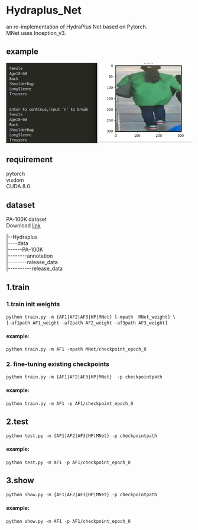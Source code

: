 # Hydraplus_Net

an re-implementation of HydraPlus Net based on Pytorch.  
MNet uses Inception_v3.  
## example  
![show](./img/show.png)    
## requirement  
pytorch  
visdom  
CUDA 8.0  
## dataset  
PA-100K dataset  
Download [link](https://drive.google.com/drive/folders/0B5_Ra3JsEOyOUlhKM0VPZ1ZWR2M)

|--Hydraplus  
|----data  
|------PA-100K  
|--------annotation  
|--------ralease_data  
|----------release_data  

## 1.train  

### 1.train init weights  
    python train.py -m {AF1|AF2|AF3|HP|MNet} [-mpath  MNet_weight] \
    [-af1path AF1_weight -af2path AF2_weight -af3path AF3_weight]   
#### example:  
    python train.py -m AF1 -mpath MNet/checkpoint_epoch_0  
### 2. fine-tuning existing checkpoints  
    python train.py -m {AF1|AF2|AF3|HP|MNet}  -p checkpointpath  
#### example:  
    python train.py -m AF1 -p AF1/checkpoint_epoch_0  
## 2.test  
    python test.py -m {AF1|AF2|AF3|HP|MNet} -p checkpointpath  
#### example:  
    python test.py -m AF1 -p AF1/checkpoint_epoch_0  
## 3.show  
    python show.py -m {AF1|AF2|AF3|HP|MNet} -p checkpointpath  
#### example:  
    python show.py -m AF1 -p AF1/checkpoint_epoch_0  
